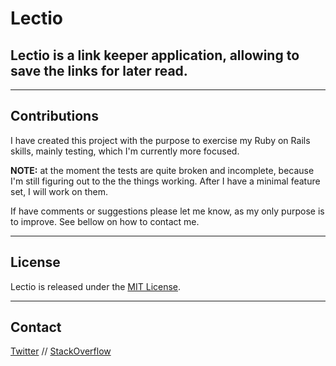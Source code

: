 # Lectio
## Lectio is a link keeper application, allowing to save the links for later read.

--------------------------------------------------------------------------------

## Contributions
I have created this project with the purpose to exercise my Ruby on Rails skills, mainly testing, which I'm currently more focused.

**NOTE:** at the moment the tests are quite broken and incomplete, because I'm still figuring out to the the things working. After I have a minimal feature set, I will work on them.

If have comments or suggestions please let me know, as my only purpose is to improve.
See bellow on how to contact me.

--------------------------------------------------------------------------------

## License
Lectio is released under the [MIT License](http://www.opensource.org/licenses/MIT).

--------------------------------------------------------------------------------

## Contact
[Twitter](https://twitter.com/kanniball) //
[StackOverflow](http://stackoverflow.com/users/1006863/paulo-fidalgo)
